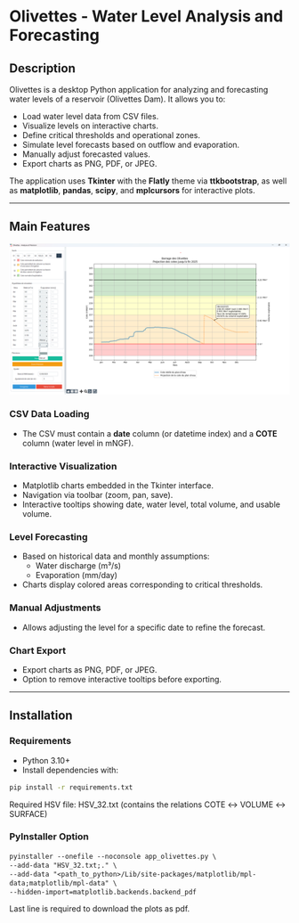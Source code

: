 # Olivettes - Water Level Analysis and Forecasting

## Description
Olivettes is a desktop Python application for analyzing and forecasting water levels of a reservoir (Olivettes Dam). It allows you to:

- Load water level data from CSV files.
- Visualize levels on interactive charts.
- Define critical thresholds and operational zones.
- Simulate level forecasts based on outflow and evaporation.
- Manually adjust forecasted values.
- Export charts as PNG, PDF, or JPEG.

The application uses **Tkinter** with the **Flatly** theme via **ttkbootstrap**, as well as **matplotlib**, **pandas**, **scipy**, and **mplcursors** for interactive plots.

---

## Main Features

![Olivettes Screenshot](Impr_ecr.png)

### CSV Data Loading
- The CSV must contain a **date** column (or datetime index) and a **COTE** column (water level in mNGF).  

### Interactive Visualization
- Matplotlib charts embedded in the Tkinter interface.
- Navigation via toolbar (zoom, pan, save).
- Interactive tooltips showing date, water level, total volume, and usable volume.

### Level Forecasting
- Based on historical data and monthly assumptions:
  - Water discharge (m³/s)
  - Evaporation (mm/day)
- Charts display colored areas corresponding to critical thresholds.

### Manual Adjustments
- Allows adjusting the level for a specific date to refine the forecast.

### Chart Export
- Export charts as PNG, PDF, or JPEG.
- Option to remove interactive tooltips before exporting.

---

## Installation

### Requirements
- Python 3.10+
- Install dependencies with:
```bash
pip install -r requirements.txt
```
Required HSV file: HSV_32.txt (contains the relations COTE ↔ VOLUME ↔ SURFACE)

### PyInstaller Option
```
pyinstaller --onefile --noconsole app_olivettes.py \
--add-data "HSV_32.txt;." \
--add-data "<path_to_python>/Lib/site-packages/matplotlib/mpl-data;matplotlib/mpl-data" \
--hidden-import=matplotlib.backends.backend_pdf
```
Last line is required to download the plots as pdf.



